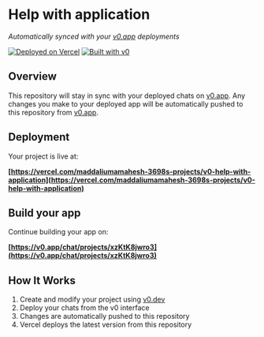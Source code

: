 # Help with application

*Automatically synced with your [v0.app](https://v0.app) deployments*

[![Deployed on Vercel](https://img.shields.io/badge/Deployed%20on-Vercel-black?style=for-the-badge&logo=vercel)](https://vercel.com/maddaliumamahesh-3698s-projects/v0-help-with-application)
[![Built with v0](https://img.shields.io/badge/Built%20with-v0.app-black?style=for-the-badge)](https://v0.app/chat/projects/xzKtK8jwro3)

## Overview

This repository will stay in sync with your deployed chats on [v0.app](https://v0.app).
Any changes you make to your deployed app will be automatically pushed to this repository from [v0.app](https://v0.app).

## Deployment

Your project is live at:

**[https://vercel.com/maddaliumamahesh-3698s-projects/v0-help-with-application](https://vercel.com/maddaliumamahesh-3698s-projects/v0-help-with-application)**

## Build your app

Continue building your app on:

**[https://v0.app/chat/projects/xzKtK8jwro3](https://v0.app/chat/projects/xzKtK8jwro3)**

## How It Works

1. Create and modify your project using [v0.dev](https://v0.dev)
2. Deploy your chats from the v0 interface
3. Changes are automatically pushed to this repository
4. Vercel deploys the latest version from this repository